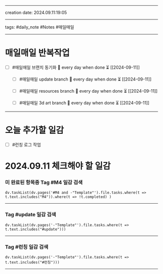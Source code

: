
-------

creation date: 2024.09.11:19:05

--------

tags: #daily_note  #Notes #매일매일

---  
# 매일매일 반복작업 
- [ ] #매일매일 브랜치 동기화 🔁 every day when done ⏳ [[2024-09-11]] 
	- [ ] #매일매일 update branch  🔁 every day when done ⏳ [[2024-09-11]]
	- [ ] #매일매일 resources branch  🔁 every day when done ⏳ [[2024-09-11]]
	- [ ] #매일매일 3d art branch  🔁 every day when done ⏳ [[2024-09-11]]


--------


# 오늘 추가할 일감
- [ ] #런칭 로그 작업 






# 2024.09.11 체크해야 할 일감
### 미 완료된 항목중 Tag #M4  일감 검색
```dataviewjs 
dv.taskList(dv.pages('#M4 and -"Template"').file.tasks.where(t => t.text.includes("M4")).where(t => !t.completed) )
```
-------------------

###  Tag #update  일감 검색
```dataviewjs 
dv.taskList(dv.pages('-"Template"').file.tasks.where(t => t.text.includes("#update")))
```

-------------
### Tag #런칭  일감 검색
```dataviewjs 
dv.taskList(dv.pages('-"Templete"').file.tasks.where(t => t.text.includes("#런칭"))) 
```

--------------------------------